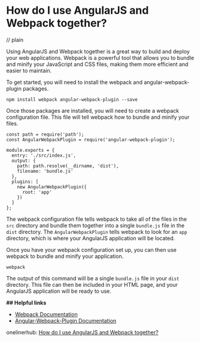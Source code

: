 # How do I use AngularJS and Webpack together?
// plain

Using AngularJS and Webpack together is a great way to build and deploy your web applications. Webpack is a powerful tool that allows you to bundle and minify your JavaScript and CSS files, making them more efficient and easier to maintain.

To get started, you will need to install the webpack and angular-webpack-plugin packages.

```
npm install webpack angular-webpack-plugin --save
```

Once those packages are installed, you will need to create a webpack configuration file. This file will tell webpack how to bundle and minify your files.

```
const path = require('path');
const AngularWebpackPlugin = require('angular-webpack-plugin');

module.exports = {
  entry: './src/index.js',
  output: {
    path: path.resolve(__dirname, 'dist'),
    filename: 'bundle.js'
  },
  plugins: [
    new AngularWebpackPlugin({
      root: 'app'
    })
  ]
};
```

The webpack configuration file tells webpack to take all of the files in the `src` directory and bundle them together into a single `bundle.js` file in the `dist` directory. The `AngularWebpackPlugin` tells webpack to look for an `app` directory, which is where your AngularJS application will be located.

Once you have your webpack configuration set up, you can then use webpack to bundle and minify your application.

```
webpack
```

The output of this command will be a single `bundle.js` file in your `dist` directory. This file can then be included in your HTML page, and your AngularJS application will be ready to use.

**## Helpful links**

- [Webpack Documentation](https://webpack.js.org/concepts/)
- [Angular-Webpack-Plugin Documentation](https://github.com/d3viant0ne/angular-webpack-plugin)

onelinerhub: [How do I use AngularJS and Webpack together?](https://onelinerhub.com/angularjs/how-do-i-use-angularjs-and-webpack-together)